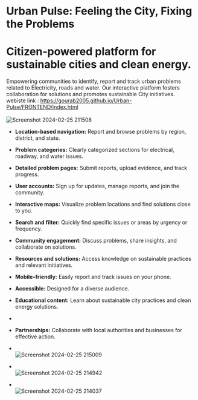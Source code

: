 # Urban Pulse: Feeling the City, Fixing the Problems
# Citizen-powered platform for sustainable cities and clean energy.

Empowering communities to identify, report and track urban problems related to Electricity, roads and water. Our interactive platform fosters collaboration for solutions and promotes sustainable City initiatives.
<br>
webiste link : https://gourab2005.github.io/Urban-Pulse/FRONTEND/index.html
<br><br>
![Screenshot 2024-02-25 211508](https://github.com/Gourab2005/Urban-Pulse/assets/144489254/9f1ed5f2-da82-469b-b8be-69295c9b4e85)

- **Location-based navigation:** Report and browse problems by region, district, and state.

- **Problem categories:** Clearly categorized sections for electrical, roadway, and water issues.

- **Detailed problem pages:** Submit reports, upload evidence, and track progress.

- **User accounts:** Sign up for updates, manage reports, and join the community.

- **Interactive maps:** Visualize problem locations and find solutions close to you.

- **Search and filter:** Quickly find specific issues or areas by urgency or frequency.

- **Community engagement:** Discuss problems, share insights, and collaborate on solutions.

- **Resources and solutions:** Access knowledge on sustainable practices and relevant initiatives.

- **Mobile-friendly:** Easily report and track issues on your phone.

- **Accessible:** Designed for a diverse audience.

- **Educational content:** Learn about sustainable city practices and clean energy solutions.
- 
- **Partnerships:** Collaborate with local authorities and businesses for effective action.
  <br>
- <br> ![Screenshot 2024-02-25 215009](https://github.com/Gourab2005/Urban-Pulse/assets/144489254/70aa7026-3169-4296-8c15-1e931821e778)
- <br>![Screenshot 2024-02-25 214942](https://github.com/Gourab2005/Urban-Pulse/assets/144489254/12b81145-ffed-4a74-a682-93f94a2ee073)
- <br>![Screenshot 2024-02-25 214037](https://github.com/Gourab2005/Urban-Pulse/assets/144489254/065bffaa-3cbe-43a9-b34f-7fb125cfa5ff)

